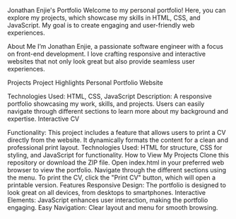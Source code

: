 Jonathan Enjie's Portfolio
Welcome to my personal portfolio! Here, you can explore my projects, which showcase my skills in HTML, CSS, and JavaScript. My goal is to create engaging and user-friendly web experiences.

About Me
I’m Jonathan Enjie, a passionate software engineer with a focus on front-end development. I love crafting responsive and interactive websites that not only look great but also provide seamless user experiences.

Projects
Project Highlights
Personal Portfolio Website

Technologies Used: HTML, CSS, JavaScript
Description: A responsive portfolio showcasing my work, skills, and projects. Users can easily navigate through different sections to learn more about my background and expertise.
Interactive CV

Functionality: This project includes a feature that allows users to print a CV directly from the website. It dynamically formats the content for a clean and professional print layout.
Technologies Used: HTML for structure, CSS for styling, and JavaScript for functionality.
How to View My Projects
Clone this repository or download the ZIP file.
Open index.html in your preferred web browser to view the portfolio.
Navigate through the different sections using the menu.
To print the CV, click the "Print CV" button, which will open a printable version.
Features
Responsive Design: The portfolio is designed to look great on all devices, from desktops to smartphones.
Interactive Elements: JavaScript enhances user interaction, making the portfolio engaging.
Easy Navigation: Clear layout and menu for smooth browsing.
